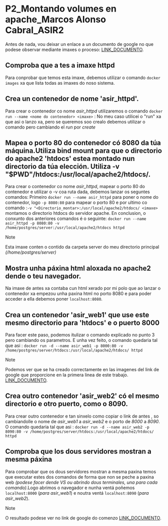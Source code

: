 # P2_Montando volumes en apache_Marcos Alonso Cabral_ASIR2
Antes de nada, vou deixar un enlace a un documento de google no que podese observar mediante imaxes o proceso: [LINK_DOCUMENTO](https://docs.google.com/document/d/1KCy6HQL_wxuUOtnaGHkqYr84U7D4Jz7HQ5BeaPTw15o/edit?usp=sharing).
## Comproba que a tes a imaxe httpd

Para conprobar que temos esta imaxe, debemos utilizar o comando `docker images` xa que lista todas as imaxes do noso sistema.

## Crea un contenedor de nome 'asir_httpd'.
Para crear o contenedor co nome *asir_httpd*  utilizaremos o comando `docker run --name <nome do contenedor> <imaxe>` : No meu caso utilicei o "run" xa que asi o lanzo xa, pero se queremos soo crealo debemos utilizar o comando pero cambiando el *run* por *create*

## Mapea o porto 80 do contenedor có 8080 da túa máquina.Utiliza bind mount para que o directorio do apache2 'htdocs' estea montado nun directorio da túa elección. Utiliza -v "$PWD"/htdocs:/usr/local/apache2/htdocs/.




Para crear o contenedor co nome *asir_httpd*, mapear o porto 80 do contenedor e utilizar o -v coa ruta dada, debemos lanzar os seguntes comandos: Primeiro `docker run --name asir_httpd` para poner o nome do contenedor, logo `-p 8080:80` para mapear o porto 80 e por ultimo co comando :`-v "<Directorio_montar>:/usr/local/apache2/htdocs/ <imaxe>` montamos o directorio htdocs do servidor apache.
En conclusion, o conxunto dos anteriores comandos é o seguinte: `docker run --name asir_httpd -p 8080:80 -v /home/postgres/server:/usr/local/apache2/htdocs httpd`

>[!NOTE]
>Esta imaxe conten o contido da carpeta server do meu directorio principal *(/home/postgres/server)*

## Mostra unha páxina html aloxada no apache2 dende o teu navegador.
Na imaxe de antes xa contaba cun html xerado por mi polo que ao lanzar o contenedor xa empezou unha paxina html no porto 8080 e para poder acceder a ella debemos poner `localhost:8080`.


## Crea un contenedor 'asir_web1' que use este mesmo directorio para 'htdocs' e o puerto 8000

Para facer este paso, podemos itulizar o comando explicado no punto 3 pero cambiando os parametros. E unha vez feito, o comando quedaria tal que asi : `docker run -d --name asir_web1 -p 8000:80 -v /home/postgres/server/htdocs:/usr/local/apache2/htdocs/ httpd `
>[!NOTE]
>Podemos ver que se ha creado correctamente en las imagenes del link de google que proporcione en la primera linea de este trabajo.
>[LINK_DOCUMENTO](https://docs.google.com/document/d/1KCy6HQL_wxuUOtnaGHkqYr84U7D4Jz7HQ5BeaPTw15o/edit?usp=sharing).

## Crea outro contenedor 'asir_web2' có el mesmo directorio e otro puerto, como o 8090.
Para crear outro contenedor e tan sinxelo como copiar o link de antes , so cambiandolle o nome de *asir_web1* a *asir_web2* e o porto de *8000* a *8090*.
O comando quedaria tal que asi : `docker run -d --name asir_web2 -p 8090:80 -v /home/postgres/server/htdocs:/usr/local/apache2/htdocs/ httpd `
## Comproba que los dous servidores mostran a mesma páxina
Para comprobar que os dous servidores mostran a mesma paxina temos que executar estes dos comandos de forma que non se peche a paxina web *(podese facer dende VS ou abrindo dous terminales, una para cada comando)*.Logo abrimos o navegador e nunha ventá poñemos `localhost:8000` (*para asir_web1*) e noutra ventá `localhost:8090` (*para asir_web2*).
>[!NOTE]
>O resultado podese ver no link de google do comenzo
> [LINK_DOCUMENTO](https://docs.google.com/document/d/1KCy6HQL_wxuUOtnaGHkqYr84U7D4Jz7HQ5BeaPTw15o/edit?usp=sharing).
